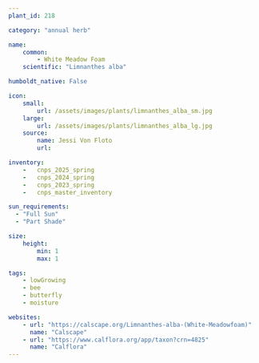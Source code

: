 ```yaml
---
plant_id: 218 

category: "annual herb"

name: 
    common: 
        - White Meadow Foam 
    scientific: "Limnanthes alba"  

humboldt_native: False

icon: 
    small: 
        url: /assets/images/plants/limnanthes_alba_sm.jpg
    large: 
        url: /assets/images/plants/limnanthes_alba_lg.jpg
    source: 
        name: Jessi Von Floto 
        url:

inventory: 
    -   cnps_2025_spring
    -   cnps_2024_spring
    -   cnps_2023_spring
    -   cnps_master_inventory

sun_requirements:
  - "Full Sun"
  - "Part Shade"

size:
    height: 
        min: 1
        max: 1 

tags: 
    - lowGrowing
    - bee
    - butterfly
    - moisture

websites:
    - url: "https://calscape.org/Limnanthes-alba-(White-Meadowfoam)"
      name: "Calscape"
    - url: "https://www.calflora.org/app/taxon?crn=4825"
      name: "Calflora"
---
```

